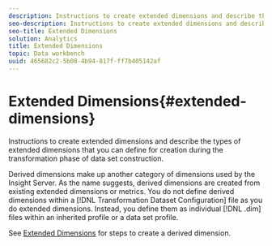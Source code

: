```yaml
---
description: Instructions to create extended dimensions and describe the types of extended dimensions that you can define for creation during the transformation phase of data set construction.
seo-description: Instructions to create extended dimensions and describe the types of extended dimensions that you can define for creation during the transformation phase of data set construction.
seo-title: Extended Dimensions
solution: Analytics
title: Extended Dimensions
topic: Data workbench
uuid: 465682c2-5b08-4b94-817f-ff7b405142af
---
```


# Extended Dimensions{#extended-dimensions}

Instructions to create extended dimensions and describe the types of extended dimensions that you can define for creation during the transformation phase of data set construction.

 Derived dimensions make up another category of dimensions used by the Insight Server. As the name suggests, derived dimensions are created from existing extended dimensions or metrics. You do not define derived dimensions within a [!DNL Transformation Dataset Configuration] file as you do extended dimensions. Instead, you define them as individual [!DNL .dim] files within an inherited profile or a data set profile.

See [Extended Dimensions](https://marketing.adobe.com/resources/help/en_US/insight/client/?f=c_dvrd_dim) for steps to create a derived dimension. 
